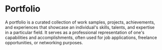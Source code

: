# Portfolio
A portfolio is a curated collection of work samples, projects, achievements, and experiences that showcase an individual's skills, talents, and expertise in a particular field. It serves as a professional representation of one's capabilities and accomplishments, often used for job applications, freelance opportunities, or networking purposes.
